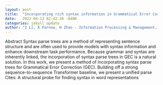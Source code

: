 ```yaml
---
layout: post
title:  "Incorporating rich syntax information in Grammatical Error Correction"
date:   2022-04-12 02:42:38 -0400
categories: jekyll update
author: "Z Li, K Parnow, H Zhao - Information Processing & Management, 2022"
---
```

Abstract Syntax parse trees are a method of representing sentence structure and are often used to provide models with syntax information and enhance downstream task performance. Because grammar and syntax are inherently linked, the incorporation of syntax parse trees in GEC is a natural solution. In this work, we present a method of incorporating syntax parse trees for Grammatical Error Correction (GEC). Building off a strong sequence-to-sequence Transformer baseline, we present a unified parse Cites: A structural probe for finding syntax in word representations